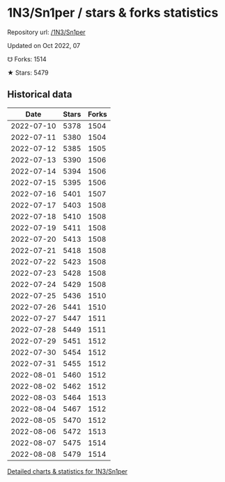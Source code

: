 # 1N3/Sn1per / stars & forks statistics

Repository url: [/1N3/Sn1per](https://github.com/1N3/Sn1per)

Updated on Oct 2022, 07

☋ Forks: 1514

★ Stars: 5479

## Historical data
| Date | Stars | Forks |
|------|-------|-------|
| 2022-07-10 | 5378 | 1504 | 
| 2022-07-11 | 5380 | 1504 | 
| 2022-07-12 | 5385 | 1505 | 
| 2022-07-13 | 5390 | 1506 | 
| 2022-07-14 | 5394 | 1506 | 
| 2022-07-15 | 5395 | 1506 | 
| 2022-07-16 | 5401 | 1507 | 
| 2022-07-17 | 5403 | 1508 | 
| 2022-07-18 | 5410 | 1508 | 
| 2022-07-19 | 5411 | 1508 | 
| 2022-07-20 | 5413 | 1508 | 
| 2022-07-21 | 5418 | 1508 | 
| 2022-07-22 | 5423 | 1508 | 
| 2022-07-23 | 5428 | 1508 | 
| 2022-07-24 | 5429 | 1508 | 
| 2022-07-25 | 5436 | 1510 | 
| 2022-07-26 | 5441 | 1510 | 
| 2022-07-27 | 5447 | 1511 | 
| 2022-07-28 | 5449 | 1511 | 
| 2022-07-29 | 5451 | 1512 | 
| 2022-07-30 | 5454 | 1512 | 
| 2022-07-31 | 5455 | 1512 | 
| 2022-08-01 | 5460 | 1512 | 
| 2022-08-02 | 5462 | 1512 | 
| 2022-08-03 | 5464 | 1513 | 
| 2022-08-04 | 5467 | 1512 | 
| 2022-08-05 | 5470 | 1512 | 
| 2022-08-06 | 5472 | 1513 | 
| 2022-08-07 | 5475 | 1514 | 
| 2022-08-08 | 5479 | 1514 | 


[Detailed charts & statistics for 1N3/Sn1per](https://reviewgithub.com/rep/1N3/Sn1per)
